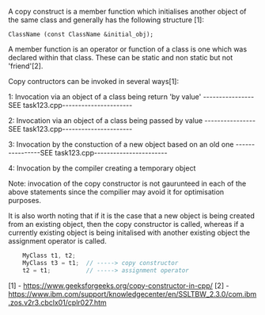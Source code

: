 

A copy construct is a member function which initialises 
another object of the same class and generally has the following 
structure [1]: 
    
    ClassName (const ClassName &initial_obj);

A member function is an operator or function of a class is one which was declared within that class. These can be static and non static but not 'friend'[2].

Copy contructors can be invoked in several ways[1]:

1: Invocation via an object of a class being return 'by value'
----------------SEE task123.cpp----------------------

2: Invocation via an object of a class being passed by value
----------------SEE task123.cpp----------------------

3: Invocation by the constuction of a new object based on an old one
----------------SEE task123.cpp-----------------------

4: Invocation by the compiler creating a temporary object


Note: invocation of the copy constructor is not gaurunteed in each of
the above statements since the compilier may avoid it for optimisation purposes.

It is also worth noting that if it is the case that a new object is being created 
from an existing object, then the copy constructor is called, whereas if a currently existing object is being initalised with another existing object the assignment operator is called.

```cpp
    MyClass t1, t2; 
    MyClass t3 = t1;  // -----> copy constructor
    t2 = t1;          // -----> assignment operator
```

[1] - https://www.geeksforgeeks.org/copy-constructor-in-cpp/
[2] - https://www.ibm.com/support/knowledgecenter/en/SSLTBW_2.3.0/com.ibm.zos.v2r3.cbclx01/cplr027.htm





